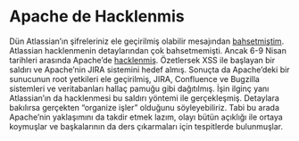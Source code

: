 # Apache de Hacklenmis

Dün Atlassian’ın şifreleriniz ele geçirilmiş olabilir mesajından [bahsetmiştim](http://www.kenansevindik.com/atlassian-daki-guvenlik-acigi.html). 
Atlassian hacklenmenin detaylarından çok 
bahsetmemişti. Ancak 6-9 Nisan tarihleri arasında Apache’de [hacklenmiş](https://blogs.apache.org/infra/entry/apache_org_04_09_2010). 
Özetlersek XSS ile başlayan bir saldırı ve 
Apache’nin JIRA sistemini hedef almış. Sonuçta da Apache’deki bir sunucunun root yetkileri ele geçirilmiş, JIRA, 
Confluence ve Bugzilla sistemleri ve veritabanları hallaç pamuğu gibi dağıtılmış. İşin ilginç yanı Atlassian’ın da 
hacklenmesi bu saldırı yöntemi ile gerçekleşmiş. Detaylara bakılırsa gerçekten “organize işler” olduğunu söyleyebiliriz. 
Tabi bu arada Apache’nin yaklaşımını da takdir etmek lazım, olayı bütün açıklığı ile ortaya koymuşlar ve başkalarının da 
ders çıkarmaları için tespitlerde bulunmuşlar.
